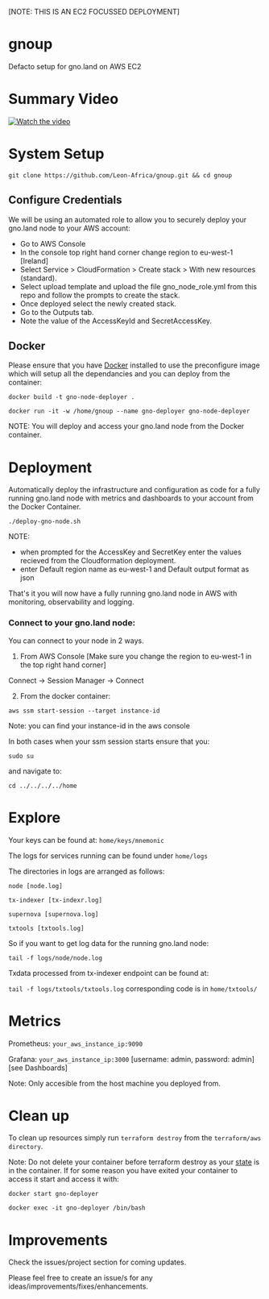 [NOTE: THIS IS AN EC2 FOCUSSED DEPLOYMENT]

# gnoup

Defacto setup for gno.land on AWS EC2

# Summary Video
[![Watch the video](https://img.youtube.com/vi/PHK2zmtaH8c/0.jpg)](https://youtu.be/PHK2zmtaH8c)

# System Setup

````git clone https://github.com/Leon-Africa/gnoup.git && cd gnoup````

## Configure Credentials
We will be using an automated role to allow you to securely deploy your gno.land node to your AWS account:

- Go to AWS Console
- In the console top right hand corner change region to eu-west-1 [Ireland]
- Select Service > CloudFormation > Create stack > With new resources (standard).
- Select upload template and upload the file gno_node_role.yml from this repo and follow the prompts to create the stack.
- Once deployed select the newly created stack.
- Go to the Outputs tab.
- Note the value of the AccessKeyId and SecretAccessKey.

## Docker

Please ensure that you have [Docker](https://www.docker.com/products/docker-desktop/) installed to use the preconfigure image which will setup all the dependancies and you can deploy from the container:


````docker build -t gno-node-deployer .````

````docker run -it -w /home/gnoup --name gno-deployer gno-node-deployer```` 

NOTE: You will deploy and access your gno.land node from the Docker container.

# Deployment

Automatically deploy the infrastructure and configuration as code for a fully running gno.land node with metrics and dashboards to your account from the Docker Container.

````./deploy-gno-node.sh````

NOTE:

- when prompted for the AccessKey and SecretKey enter the values recieved from the Cloudformation deployment.
- enter Default region name as eu-west-1 and Default output format as json

That's it you will now have a fully running gno.land node in AWS with monitoring, observability and logging.


### Connect to your gno.land node:

You can connect to your node in 2 ways.

1. From AWS Console [Make sure you change the region to eu-west-1 in the top right hand corner]

Connect -> Session Manager -> Connect

2. From the docker container:

````aws ssm start-session --target instance-id````

Note: you can find your instance-id in the aws console

In both cases when your ssm session starts ensure that you:

````sudo su````

and navigate to:

````cd ../../../../home````

# Explore

Your keys can be found at: ````home/keys/mnemonic````

The logs for services running can be found under ````home/logs````

The directories in logs are arranged as follows:

````node [node.log]````

````tx-indexer [tx-indexr.log]````

````supernova [supernova.log]````

````txtools [txtools.log]````

So if you want to get log data for the running gno.land node: 

````tail -f logs/node/node.log````

Txdata processed from tx-indexer endpoint can be found at: 

````tail -f logs/txtools/txtools.log````  corresponding code is in ````home/txtools/````

# Metrics

Prometheus:  ````your_aws_instance_ip:9090````

Grafana: ````your_aws_instance_ip:3000```` [username: admin, password: admin] [see Dashboards]

Note: Only accesible from the host machine you deployed from. 

# Clean up

To clean up resources simply run ````terraform destroy```` from the ````terraform/aws directory````.

Note: Do not delete your container before terraform destroy as your [state](https://developer.hashicorp.com/terraform/language/state) is in the container. If for some reason you have exited your container to access it start and access it with:

````docker start gno-deployer````

````docker exec -it gno-deployer /bin/bash````

# Improvements
Check the issues/project section for coming updates. 

Please feel free to create an issue/s for any ideas/improvements/fixes/enhancements. 
